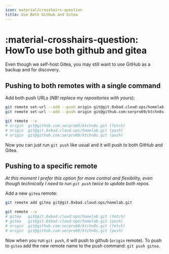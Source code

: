```yaml
---
icon: material/crosshairs-question
title: Use Both GitHub and Gitea
---
```


# :material-crosshairs-question: HowTo use both github and gitea

Even though we self-host Gitea, you may still want to use GitHub as a backup and for discovery.

## Pushing to both remotes with a single command

Add both push URLs (_NB! replace my repositories with yours_):

```sh
git remote set-url --add --push origin git@git.0xbad.cloud:ops/homelab
git remote set-url --add --push origin git@github.com:serpro69/ktchn8s

git remote --v
# origin  git@github.com:serpro69/ktchn8s.git (fetch)
# origin  git@git.0xbad.cloud:ops/homelab.git (push)
# origin  git@github.com:serpro69/ktchn8s.git (push)
```

Now you can just run `git push` like usual and it will push to both GitHub and Gitea.

## Pushing to a specific remote

_At this moment I prefer this option for more control and flexibility, even though technically I need to run `git push` twice to update both repos._

Add a new `gitea` remote:

```sh
git remote add gitea git@git.0xbad.cloud:ops/homelab.git

git remote --v
# gitea   git@git.0xbad.cloud:ops/homelab.git (fetch)
# gitea   git@git.0xbad.cloud:ops/homelab.git (push)
# origin  git@github.com:serpro69/ktchn8s.git (fetch)
# origin  git@github.com:serpro69/ktchn8s.git (push)
```

Now when you run `git push`, it will push to github (`origin` remote). 
To push to `gitea` add the new remote name to the push command: `git push gitea`.
